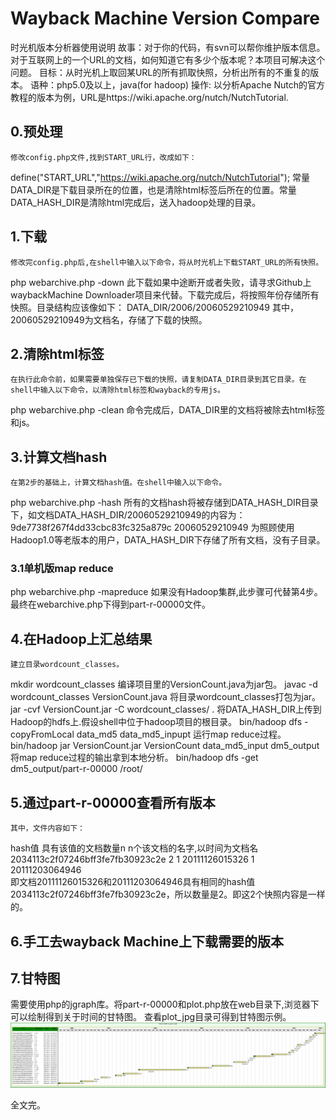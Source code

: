 # Wayback Machine Version Compare
时光机版本分析器使用说明
故事：对于你的代码，有svn可以帮你维护版本信息。对于互联网上的一个URL的文档，如何知道它有多少个版本呢？本项目可解决这个问题。
目标：从时光机上取回某URL的所有抓取快照，分析出所有的不重复的版本。
语种：php5.0及以上，java(for hadoop)
操作:
	以分析Apache Nutch的官方教程的版本为例，URL是https://wiki.apache.org/nutch/NutchTutorial.
## 0.预处理
	修改config.php文件,找到START_URL行，改成如下：
define("START_URL","https://wiki.apache.org/nutch/NutchTutorial");
	常量DATA_DIR是下载目录所在的位置，也是清除html标签后所在的位置。常量DATA_HASH_DIR是清除html完成后，送入hadoop处理的目录。
## 1.下载
	修改完config.php后,在shell中输入以下命令，将从时光机上下载START_URL的所有快照。
php webarchive.php -down
	此下载如果中途断开或者失败，请寻求Github上waybackMachine Downloader项目来代替。下载完成后，将按照年份存储所有快照。目录结构应该像如下：
	DATA_DIR/2006/20060529210949
	其中，20060529210949为文档名，存储了下载的快照。
## 2.清除html标签
	在执行此命令前，如果需要单独保存已下载的快照，请复制DATA_DIR目录到其它目录。在shell中输入以下命令，以清除html标签和wayback的专用js。
php webarchive.php -clean
	命令完成后，DATA_DIR里的文档将被除去html标签和js。
## 3.计算文档hash
	在第2步的基础上，计算文档hash值。在shell中输入以下命令。
php webarchive.php -hash
	所有的文档hash将被存储到DATA_HASH_DIR目录下，如文档DATA_HASH_DIR/20060529210949的内容为：
	9de7738f267f4dd33cbc83fc325a879c	20060529210949
	为照顾使用Hadoop1.0等老版本的用户，DATA_HASH_DIR下存储了所有文档，没有子目录。
### 3.1单机版map reduce
php webarchive.php -mapreduce
如果没有Hadoop集群,此步骤可代替第4步。最终在webarchive.php下得到part-r-00000文件。
## 4.在Hadoop上汇总结果
	建立目录wordcount_classes。
mkdir wordcount_classes
	编译项目里的VersionCount.java为jar包。
javac -d wordcount_classes VersionCount.java
	将目录wordcount_classes打包为jar。
jar -cvf VersionCount.jar -C wordcount_classes/ .
	将DATA_HASH_DIR上传到Hadoop的hdfs上.假设shell中位于hadoop项目的根目录。
bin/hadoop dfs -copyFromLocal data_md5 data_md5_inpupt
	运行map reduce过程。
bin/hadoop jar VersionCount.jar VersionCount data_md5_input dm5_output
	将map reduce过程的输出拿到本地分析。
bin/hadoop dfs -get dm5_output/part-r-00000 /root/
## 5.通过part-r-00000查看所有版本
	其中，文件内容如下：
hash值 具有该值的文档数量n  n个该文档的名字,以时间为文档名
2034113c2f07246bff3fe7fb30923c2e	2 1 20111126015326  1 20111203064946  
	即文档20111126015326和20111203064946具有相同的hash值2034113c2f07246bff3fe7fb30923c2e，所以数量是2。即这2个快照内容是一样的。
## 6.手工去wayback Machine上下载需要的版本
## 7.甘特图
需要使用php的jgraph库。将part-r-00000和plot.php放在web目录下,浏览器下可以绘制得到关于时间的甘特图。
查看plot_jpg目录可得到甘特图示例。
![nutch gante picture example](https://github.com/psikyos/Wayback-Machine-Version-Compare/blob/master/plot_jpg/nutch_order_plot.jpg)

全文完。
